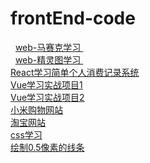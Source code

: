 # frontEnd-code
   [ web-马赛克学习 ]( https://github.com/pheromone/web-mosaic )    <br/>
   [ web-精灵图学习 ]( https://github.com/pheromone/sprite-sheet )    <br/>
   [ React学习简单个人消费记录系统 ](  https://github.com/pheromone/react-accounts )    <br/>
   [ Vue学习实战项目1 ](   https://github.com/pheromone/vue_demo )    <br/>
   [ Vue学习实战项目2 ](     https://github.com/pheromone/order_pos)    <br/>
   [ 小米购物网站 ](   https://github.com/pheromone/xiaomi )    <br/>
   [ 淘宝网站 ](   https://github.com/pheromone/taobao )    <br/>
   [ css学习 ](   https://github.com/pheromone/cssStudy )    <br/>
   [ 绘制0.5像素的线条 ](  https://github.com/pheromone/cssStudy/tree/master/%E7%BB%98%E5%88%B6%E5%8D%8A%E5%83%8F%E7%B4%A0%E7%9A%84%E6%96%B9%E6%B3%95 )    <br/>

  

  

   

